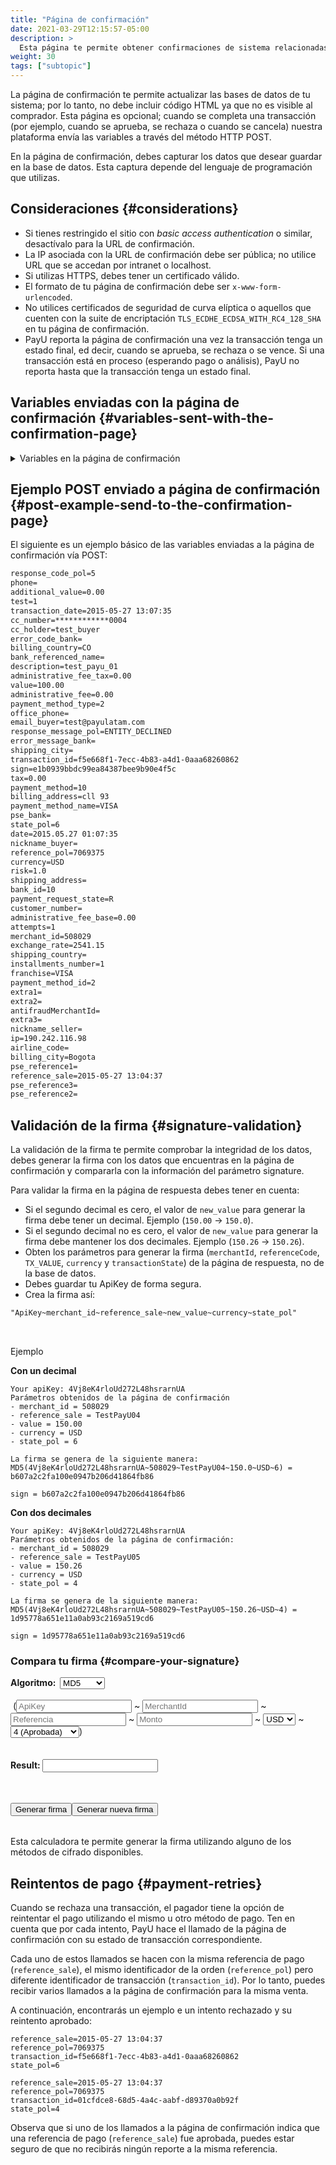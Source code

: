 ```yaml
---
title: "Página de confirmación"
date: 2021-03-29T12:15:57-05:00
description: >
  Esta página te permite obtener confirmaciones de sistema relacionadas con los resultados de la transacción. Puedes actualizar tus inventarios, órdenes o bases de datos. Está página no es visible para el cliente y su objetivo es permitir la comunicación entre sistemas. Los datos se envía a través del método HTTP POST. </br>Si el pagador genera reintentos de pago durante el proceso, se genera una página de confirmación por cada transacción. Esta página es invocada por transacciones aprobadas o rechazadas.
weight: 30
tags: ["subtopic"]
---
```

<script src="https://ajax.aspnetcdn.com/ajax/jquery.validate/1.13.0/jquery.validate.min.js"></script>
<script src="https://ajax.aspnetcdn.com/ajax/jquery.validate/1.13.0/additional-methods.min.js"></script>
<script src="/js/signature-generator/md5.js"></script>
<script src="/js/signature-generator/sha1.js"></script>
<script src="/js/signature-generator/sha256.js"></script>
<script src="/js/signature-generator/signature-generator.js"></script>

La página de confirmación te permite actualizar las bases de datos de tu sistema; por lo tanto, no debe incluir código HTML ya que no es visible al comprador. Esta página es opcional; cuando se completa una transacción (por ejemplo, cuando se aprueba, se rechaza o cuando se cancela) nuestra plataforma envía las variables a través del método HTTP POST.

En la página de confirmación, debes capturar los datos que desear guardar en la base de datos. Esta captura depende del lenguaje de programación que utilizas.

## Consideraciones {#considerations}
* Si tienes restringido el sitio con _basic access authentication_ o similar, desactívalo para la URL de confirmación.
* La IP asociada con la URL de confirmación debe ser pública; no utilice URL que se accedan por intranet o localhost.
* Si utilizas HTTPS, debes tener un certificado válido.
* El formato de tu página de confirmación debe ser `x-www-form-urlencoded`.
* No utilices certificados de seguridad de curva elíptica o aquellos que cuenten con la suite de encriptación `TLS_ECDHE_ECDSA_WITH_RC4_128_SHA` en tu página de confirmación.
* PayU reporta la página de confirmación una vez la transacción tenga un estado final, ed decir, cuando se aprueba, se rechaza o se vence. Si una transacción está en proceso (esperando pago o análisis), PayU no reporta hasta que la transacción tenga un estado final.
 
## Variables enviadas con la página de confirmación {#variables-sent-with-the-confirmation-page}

<details>
<summary>Variables en la página de confirmación</summary>
<br>
<div class="variables"></div>

| Campo | Tipo | Tamaño | Descripción |
|-|-|-|-|
| merchant_id | Numeric | 12 | Identificador de tu tienda en el sistema de PayU, puedes encontrar este número en el correo de creación de tu cuenta. |
| state_pol | Alphanumeric | 32 | Indica el estado de la transacción en el sistema.<br>[Ver los estados de la transacción en la columna respectiva]({{< ref "response-codes-and-variables.html#response-codes-sent-to-the-confirmation-page" >}}). |
| risk | Decimal (#.00) | — | Riesgo asociado con la transacción. Los posibles valores están entre 0 y 1.<br>Entre mayor sea el valor, mayor es el riesgo.<br>Formato `###.00`. |
| response_code_pol | Alfanumérico | 255 | Código de repuesta de PayU.<br>[Ver los códigos de respuesta en la columna respectiva]({{< ref "response-codes-and-variables.html#response-codes-sent-to-the-confirmation-page" >}}). |
| reference_sale | Alphanumeric | 255 | Referencia de la venta o la orden. Debe ser única por cada transacción enviada al sistema. |
| reference_pol | Alphanumeric | 255 | Referencia o número de transacción generado por PayU. |
| sign | Alphanumeric | 255 | Firma digital creada por cada transacción. |
| extra1 | Alphanumeric | 255 | Campo adicional para enviar información relacionada con la compra. |
| extra2 | Alphanumeric | 255 | Campo adicional para enviar información relacionada con la compra. |
| payment_method | Numérico | — | Identificador interno utilizado por los métodos de pago.<br>[Ver los códigos de los métodos de pago]({{< ref "response-codes-and-variables.html#codes-of-the-payment-methods" >}}). |
| payment_method_type | Numérico | — | Método de pago utilizado. |
| installments_number | Numérico | — | Número de cuotas en las cuales se difirió el pago con tarjeta crédito. |
| value | Numérico | 14,2 | Valor total de la transacción. Puede contener dos dígitos decimales. Por ejemplo 10000.00 o 10000.|
| tax | Numérico | 14,2 | Valor del IVA de la transacción, si no se envió IVA, el sistema aplica el 19% automáticamente. Puede contener dos dígitos decimales. Por ejemplo 19000.00. En caso de que no tenga IVA, debe enviarse 0. |
| additional_value | Numérico | 14,2 | 	Valor Adicional no comisionable. |
| transaction_date | Fecha (AAAA-MM-DD HH:mm:ss) | — | Fecha en la que se realizó la transacción. |
| currency | Alfanumérico | 3 | Moneda respectiva en la que se hace el pago.<br>[Ver las monedas aceptadas]({{< ref "response-codes-and-variables.html#accepted-currencies" >}}). |
| email_buyer | Alfanumérico | 255 | Campo que contiene el correo electrónico del comprador para notificar el resultado de la transacción. Se recomienda validarlo cuando se toma este valor del formulario. |
| cus | Alfanumérico | 64 | El CUS (Código Único de Seguimiento) es la referencia de pago dentro del banco, aplica solo para pagos con PSE. |
| pse_bank | Alfanumérico | 255 | Nombre del banco, aplica solo para pagos con PSE. |
| test | Booleano (true, false) | — | Variable para identificar si la operación fue en modo pruebas. |
| description | Alfanumérico | 255 | Descripción de al venta. |
| billing_address | Alfanumérico | 255 | Dirección de facturación. |
| shipping_address | Alfanumérico | 50 | Dirección de la mercancía. |
| phone | Alfanumérico | 20 | Teléfono de residencia del comprador. |
| office_phone | Alfanumérico | 20 | Teléfono diurno del comprador. |
| account_number_ach | Alfanumérico | 36 | Identificador de la transacción. |
| account_type_ach | Alfanumérico | 36 | Tipo de la transacción. |
| administrative_fee | Decimal (#.00) | — | Valor de la tarifa administrativa. |
| administrative_fee_base | Decimal (#.00) | — | Valor base de la tarifa administrativa. |
| administrative_fee_tax | Decimal (#.00) | — | Valor del impuesto de la tarifa administrativa. |
| airline_code | Alfanumérico | 4 | Código de la aerolínea. |
| attempts | Numérico | — | Número de intentos de enviar la confirmación. |
| authorization_code | Alfanumérico | 12 | Código de autorización de la venta. |
| bank_id | Alfanumérico | 255 | Identificador del banco. |
| billing_city | Alfanumérico | 255 | Ciudad de facturación. |
| billing_country | Alfanumérico | 2 | Código ISO del país asociado a la dirección de facturación. |
| commision_pol | Decimal (#.00) | — | Valor de la comisión. |
| commision_pol_currency | Alfanumérico | 3 | Moneda  de la comisión. |
| customer_number | Numérico | — | Número personalizado. |
| date | Fecha (AAAA-MM-DD HH:mm:ss) | — | Fecha de la operación. |
| error_code_bank | Alfanumérico | 255 | Código de error del banco. |
| error_message_bank | Alfanumérico | 255 | Mensaje de error del banco. |
| exchange_rate | Decimal (#.00) | — | Valor de la tasa de cambio. |
| ip | Alfanumérico | 39 | Dirección IP desde donde se realizó la transacción. |
| nickname_buyer | Alfanumérico | 150 | Nombre corto del comprador. |
| nickname_seller | Alfanumérico | 150 | Nombre corto del vendedor. |
| payment_method_id | Numérico | — | Identificador del método de pago.<br>[Ver los códigos de los métodos de pago]({{< ref "response-codes-and-variables.html#codes-of-the-payment-methods" >}}). |
| payment_request_state | Alfanumérico | 32 | Estado de la solicitud de pago. |
| pseReference1 | Alfanumérico | 255 | Referencia no. 1 para pagos PSE. |
| pseReference2 | Alfanumérico | 255 | Referencia no. 2 para pagos PSE. |
| pseReference3 | Alfanumérico | 255 | Referencia no. 3 para pagos PSE. |
| response_message_pol | Alfanumérico | 255 | Mensaje de respuesta de PayU.<br>[Ver los mensajes de respuesta en la columna correspondiente]({{< ref "response-codes-and-variables.html#response-codes-sent-to-the-confirmation-page" >}}). |
| shipping_city | Alfanumérico | 50 | Ciudad donde se entrega la mercancía. |
| shipping_country | Alfanumérico | 2 | Código ISO del país donde se entrega la mercancía. |
| transaction_bank_id | Alfanumérico | 255 | Identificador de la transacción en el sistema del banco. |
| transaction_id | Alfanumérico | 36 | Identificador de la transacción. |
| payment_method_name | Alfa Numérico | 255 | Método de pago utilizado, por ejemplo VISA. |

</details>

## Ejemplo POST enviado a página de confirmación {#post-example-send-to-the-confirmation-page}
El siguiente es un ejemplo básico de las variables enviadas a la página de confirmación vía POST:

```HTML
response_code_pol=5
phone=
additional_value=0.00
test=1
transaction_date=2015-05-27 13:07:35
cc_number=************0004
cc_holder=test_buyer
error_code_bank=
billing_country=CO
bank_referenced_name=
description=test_payu_01
administrative_fee_tax=0.00
value=100.00
administrative_fee=0.00
payment_method_type=2
office_phone=
email_buyer=test@payulatam.com
response_message_pol=ENTITY_DECLINED
error_message_bank=
shipping_city=
transaction_id=f5e668f1-7ecc-4b83-a4d1-0aaa68260862
sign=e1b0939bbdc99ea84387bee9b90e4f5c
tax=0.00
payment_method=10
billing_address=cll 93
payment_method_name=VISA
pse_bank=
state_pol=6
date=2015.05.27 01:07:35
nickname_buyer=
reference_pol=7069375
currency=USD
risk=1.0
shipping_address=
bank_id=10
payment_request_state=R
customer_number=
administrative_fee_base=0.00
attempts=1
merchant_id=508029
exchange_rate=2541.15
shipping_country=
installments_number=1
franchise=VISA
payment_method_id=2
extra1=
extra2=
antifraudMerchantId=
extra3=
nickname_seller=
ip=190.242.116.98
airline_code=
billing_city=Bogota
pse_reference1=
reference_sale=2015-05-27 13:04:37
pse_reference3=
pse_reference2=
```

## Validación de la firma {#signature-validation}
La validación de la firma te permite comprobar la integridad de los datos, debes generar la firma con los datos que encuentras en la página de confirmación y compararla con la información del parámetro signature.

Para validar la firma en la página de respuesta debes tener en cuenta:

* Si el segundo decimal es cero, el valor de `new_value` para generar la firma debe tener un decimal. Ejemplo (`150.00` -> `150.0`).
* Si el segundo decimal no es cero, el valor de `new_value` para generar la firma debe mantener los dos decimales. Ejemplo (`150.26` -> `150.26`).
* Obten los parámetros para generar la firma (`merchantId`, `referenceCode`, `TX_VALUE`, `currency` y `transactionState`) de la página de respuesta, no de la base de datos. 
* Debes guardar tu ApiKey de forma segura.
* Crea la firma así:

```HTML
"ApiKey~merchant_id~reference_sale~new_value~currency~state_pol"
```
<br>

Ejemplo

**Con un decimal**

```
Your apiKey: 4Vj8eK4rloUd272L48hsrarnUA 
Parámetros obtenidos de la página de confirmación
- merchant_id = 508029
- reference_sale = TestPayU04
- value = 150.00
- currency = USD
- state_pol = 6

La firma se genera de la siguiente manera:
MD5(4Vj8eK4rloUd272L48hsrarnUA~508029~TestPayU04~150.0~USD~6) = b607a2c2fa100e0947b206d41864fb86

sign = b607a2c2fa100e0947b206d41864fb86
```

**Con dos decimales**

```
Your apiKey: 4Vj8eK4rloUd272L48hsrarnUA 
Parámetros obtenidos de la página de confirmación:
- merchant_id = 508029
- reference_sale = TestPayU05
- value = 150.26
- currency = USD
- state_pol = 4

La firma se genera de la siguiente manera:
MD5(4Vj8eK4rloUd272L48hsrarnUA~508029~TestPayU05~150.26~USD~4) = 1d95778a651e11a0ab93c2169a519cd6

sign = 1d95778a651e11a0ab93c2169a519cd6 
```

### Compara tu firma {#compare-your-signature}

<!-- Signature generator - confirmation page -->
<div id="blue-box">
<span class="grey-text-13">
<div>
<form method="POST" id="signature_form_confirmation_page" >
    <table>
        <span class="blue-text-13"><b>Algoritmo: &nbsp;</b></span>
        <select id = "signature_algorithm_confirmation_page" class="calc_selector form_control">
            <option  value="md5">MD5</option>
            <option  value="sha1">SHA1</option>
            <option  value="sha256">SHA256</option>
        </select>
        <br>
        <br>
        <span class="calc_text">&nbsp;(</span>
        <input class="form_control" type="text"  id ="signature_apikey_confirmation_page" name = "signature_apikey_confirmation_page" placeholder="ApiKey" maxlength="26"> ~
        <input class="form_control number" type="text"  id ="signature_merchanId_confirmation_page" name = "signature_merchanId_confirmation_page" placeholder="MerchantId" maxlength="7"> ~
        <input class="form_control" type="text"  id ="signature_referenceCode_confirmation_page" name = "signature_referenceCode_confirmation_page" placeholder="Referencia" maxlength="255"> ~
        <input class="form_control  number" type="text" id ="signature_amount_confirmation_page" name = "signature_amount_confirmation_page" placeholder="Monto" maxlength="14"> ~
        <select id = "signature_currency_confirmation_page" class="calc_selector form_control" >
            <option  value="USD">USD</option>
            <option  value="COP">COP</option>
            <option  value="MXN">MXN</option>
            <option  value="ARS">ARS</option>
            <option  value="PEN">PEN</option>
            <option  value="BRL">BRL</option>
            <option  value="CLP">CLP</option>
        </select> ~
        <select id = "signature_state_pol_confirmation_page" class="calc_selector form_control" >
            <option  value="4">4 (Aprobada)</option>
            <option  value="6">6 (Rechazada)</option>
            <option  value="5">5 (Expirada)</option>
        </select>
        <span class="calc_text">)</span>
        <br>
        <br>
        <br>
        <span class="blue-text-13"><b>Result:&nbsp;</b></span><input class="form_control" id ="signature_generated_confirmation_page" name = "signature_generated_confirmation_page" value = ""  readonly />
    </table>
    <br>
    <table width="50%"  border="0" cellspacing="2" cellpadding="2">
        <input type="button" name="signature_generate_confirmation_page" id="signature_generate_confirmation_page" value="Generar firma" >
        <input type="button" name="signature_generate_again_confirmation_page" id="signature_generate_again_confirmation_page" value="Generar nueva firma" >
    </table>
</form>
</div>
</span>
</div>
<!-- End of signature generator - confirmation page -->

Esta calculadora te permite generar la firma utilizando alguno de los métodos de cifrado disponibles.

## Reintentos de pago {#payment-retries}
Cuando se rechaza una transacción, el pagador tiene la opción de reintentar el pago utilizando el mismo u otro método de pago. Ten en cuenta que por cada intento, PayU hace el llamado de la página de confirmación con su estado de transacción correspondiente.

Cada uno de estos llamados se hacen con la misma referencia de pago (`reference_sale`), el mismo identificador de la orden (`reference_pol`) pero diferente identificador de transacción (`transaction_id`). Por lo tanto, puedes recibir varios llamados a la página de confirmación para la misma venta.

A continuación, encontrarás un ejemplo e un intento rechazado y su reintento aprobado:

````
reference_sale=2015-05-27 13:04:37
reference_pol=7069375
transaction_id=f5e668f1-7ecc-4b83-a4d1-0aaa68260862
state_pol=6

reference_sale=2015-05-27 13:04:37
reference_pol=7069375
transaction_id=01cfdce8-68d5-4a4c-aabf-d89370a0b92f
state_pol=4
````

Observa que si uno de los llamados a la página de confirmación indica que una referencia de pago (`reference_sale`) fue aprobada, puedes estar seguro de que no recibirás ningún reporte a la misma referencia.